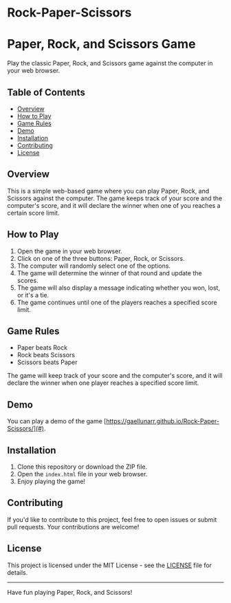 # Rock-Paper-Scissors
# Paper, Rock, and Scissors Game

Play the classic Paper, Rock, and Scissors game against the computer in your web browser.

## Table of Contents
- [Overview](#overview)
- [How to Play](#how-to-play)
- [Game Rules](#game-rules)
- [Demo](#demo)
- [Installation](#installation)
- [Contributing](#contributing)
- [License](#license)

## Overview

This is a simple web-based game where you can play Paper, Rock, and Scissors against the computer. The game keeps track of your score and the computer's score, and it will declare the winner when one of you reaches a certain score limit.

## How to Play

1. Open the game in your web browser.
2. Click on one of the three buttons: Paper, Rock, or Scissors.
3. The computer will randomly select one of the options.
4. The game will determine the winner of that round and update the scores.
5. The game will also display a message indicating whether you won, lost, or it's a tie.
6. The game continues until one of the players reaches a specified score limit.

## Game Rules

- Paper beats Rock
- Rock beats Scissors
- Scissors beats Paper

The game will keep track of your score and the computer's score, and it will declare the winner when one player reaches a specified score limit.

## Demo

You can play a demo of the game [https://gaellunarr.github.io/Rock-Paper-Scissors/](#).

## Installation

1. Clone this repository or download the ZIP file.
2. Open the `index.html` file in your web browser.
3. Enjoy playing the game!

## Contributing

If you'd like to contribute to this project, feel free to open issues or submit pull requests. Your contributions are welcome!

## License

This project is licensed under the MIT License - see the [LICENSE](https://opensource.org/licenses/MIT) file for details.

---

Have fun playing Paper, Rock, and Scissors!
